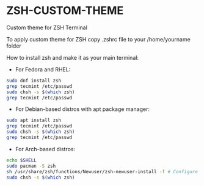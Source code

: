 # ZSH-CUSTOM-THEME
Custom theme for ZSH Terminal

To apply custom theme for ZSH copy .zshrc file to your /home/yourname folder

How to install zsh and make it as your main terminal:

- For Fedora and RHEL:
```bash
sudo dnf install zsh
grep tecmint /etc/passwd
sudo chsh -s $(which zsh)
grep tecmint /etc/passwd
```
- For Debian-based distros with apt package manager:
```bash
sudo apt install zsh
grep tecmint /etc/passwd
sudo chsh -s $(which zsh)
grep tecmint /etc/passwd
```
- For Arch-based distros:
```bash
echo $SHELL
sudo pacman -S zsh
sh /usr/share/zsh/functions/Newuser/zsh-newuser-install -f # Configure your ZSH
sudo chsh -s $(which zsh)
```
